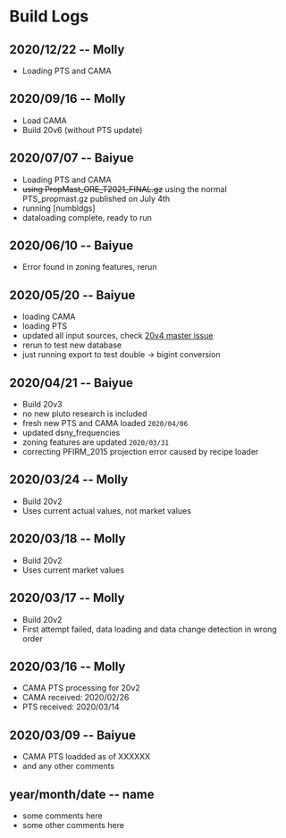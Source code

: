 # Build Logs

## 2020/12/22 -- Molly
+ Loading PTS and CAMA

## 2020/09/16 -- Molly
+ Load CAMA
+ Build 20v6 (without PTS update)

## 2020/07/07 -- Baiyue
+ Loading PTS and CAMA
+ ~~using PropMast_ORE_T2021_FINAL.gz~~ using the normal PTS_propmast.gz published on July 4th
+ running [numbldgs]
+ dataloading complete, ready to run

## 2020/06/10 -- Baiyue
+ Error found in zoning features, rerun

## 2020/05/20 -- Baiyue
+ loading CAMA
+ loading PTS
+ updated all input sources, check [20v4 master issue](https://github.com/NYCPlanning/db-pluto/issues/156)
+ rerun to test new database
+ just running export to test double -> bigint conversion

## 2020/04/21 -- Baiyue
+ Build 20v3
+ no new pluto research is included
+ fresh new PTS and CAMA loaded `2020/04/06`
+ updated dsny_frequencies
+ zoning features are updated `2020/03/31`
+ correcting PFIRM_2015 projection error caused by recipe loader

## 2020/03/24 -- Molly
+ Build 20v2
+ Uses current actual values, not market values

## 2020/03/18 -- Molly
+ Build 20v2
+ Uses current market values

## 2020/03/17 -- Molly
+ Build 20v2
+ First attempt failed, data loading and data change detection in wrong order

## 2020/03/16 -- Molly
+ CAMA PTS processing for 20v2
+ CAMA received: 2020/02/26
+ PTS received: 2020/03/14

## 2020/03/09 -- Baiyue
+ CAMA PTS loadded as of XXXXXX
+ and any other comments

## year/month/date -- name
+ some comments here
+ some other comments here
